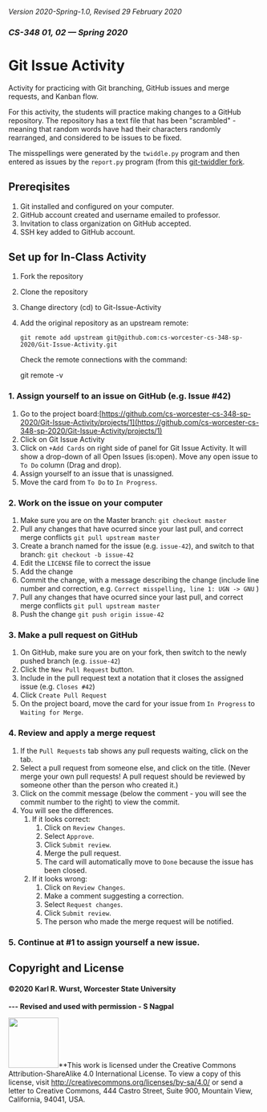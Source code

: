 *Version 2020-Spring-1.0, Revised 29 February 2020*

### *CS-348 01, 02 &mdash; Spring 2020*

# Git Issue Activity

Activity for practicing with Git branching, GitHub issues and merge requests, and Kanban flow.

For this activity, the students will practice making changes to a GitHub repository. 
The repository has a text file that has been "scrambled" - meaning that random words
have had their characters randomly rearranged, and considered to be issues to be fixed.

The misspellings were generated by the `twiddle.py` program and then entered as issues by the `report.py` program (from this [git-twiddler fork](https://github.com/kwurst/git-twiddler).

## Prereqisites

1. Git installed and configured on your computer.
2. GitHub account created and username emailed to professor.
3. Invitation to class organization on GitHub accepted.
4. SSH key added to GitHub account.

## Set up for In-Class Activity

1. Fork the repository
2. Clone the repository
3. Change directory (cd) to Git-Issue-Activity
4. Add the original repository as an upstream remote:

    `git remote add upstream git@github.com:cs-worcester-cs-348-sp-2020/Git-Issue-Activity.git`

   Check the remote connections with the command:

   git remote -v

### 1. Assign yourself to an issue on GitHub (e.g. Issue #42)

1. Go to the project board:[https://github.com/cs-worcester-cs-348-sp-2020/Git-Issue-Activity/projects/1](https://github.com/cs-worcester-cs-348-sp-2020/Git-Issue-Activity/projects/1)
2. Click on Git Issue Activity
3. Click on `+Add Cards` on right side of panel for Git Issue Activity. It will show a drop-down of all Open Issues (is:open). Move any open issue to `To Do` column (Drag and drop).
4. Assign yourself to an issue that is unassigned.
5. Move the card from `To Do` to `In Progress`.

### 2. Work on the issue on your computer

1. Make sure you are on the Master branch: `git checkout master` 
2. Pull any changes that have ocurred since your last pull, and correct merge conflicts `git pull upstream master` 
3. Create a branch named for the issue (e.g. `issue-42`), and switch to that branch: `git checkout -b issue-42` 
4. Edit the `LICENSE` file to correct the issue
5. Add the change
6. Commit the change, with a message describing the change (include line number and correction, e.g. `Correct misspelling, line 1: UGN -> GNU` )
7. Pull any changes that have ocurred since your last pull, and correct merge conflicts `git pull upstream master` 
8. Push the change `git push origin issue-42`

### 3. Make a pull request on GitHub

1. On GitHub, make sure you are on your fork, then switch to the newly pushed branch (e.g. `issue-42`)
2. Click the `New Pull Request` button.
3. Include in the pull request text a notation that it closes the assigned issue (e.g. `Closes #42`)
4. Click `Create Pull Request`
5. On the project board, move the card for your issue from `In Progress` to `Waiting for Merge`.

### 4. Review and apply a merge request

1. If the `Pull Requests` tab shows any pull requests waiting, click on the tab.
2. Select a pull request from someone else, and click on the title. (Never merge your own pull requests! A pull request should be reviewed by someone other than the person who created it.)
3. Click on the commit message (below the comment - you will see the commit number to the right) to view the commit.
4. You will see the differences.
   1. If it looks correct: 
      1. Click on `Review Changes`.
      2. Select `Approve`.
      3. Click `Submit review`.
      4. Merge the pull request.
      5. The card will automatically move to `Done` because the issue has been closed.
   2. If it looks wrong:
      1. Click on `Review Changes`.
      2. Make a comment suggesting a correction.
      3. Select `Request changes`.
      4. Click `Submit review`.
      5. The person who made the merge request will be notified.

### 5. Continue at #1 to assign yourself a new issue.

## Copyright and License

#### &copy;2020 Karl R. Wurst, Worcester State University

**--- Revised and used with permission - S Nagpal**

<img src="http://mirrors.creativecommons.org/presskit/buttons/88x31/png/by-sa.png" width=100px/>**This work is licensed under the Creative Commons Attribution-ShareAlike 4.0 International License. To view a copy of this license, visit <a href="http://creativecommons.org/licenses/by-sa/4.0/" target="_blank">http://creativecommons.org/licenses/by-sa/4.0/</a> or send a letter to Creative Commons, 444 Castro Street, Suite 900, Mountain View, California, 94041, USA.
